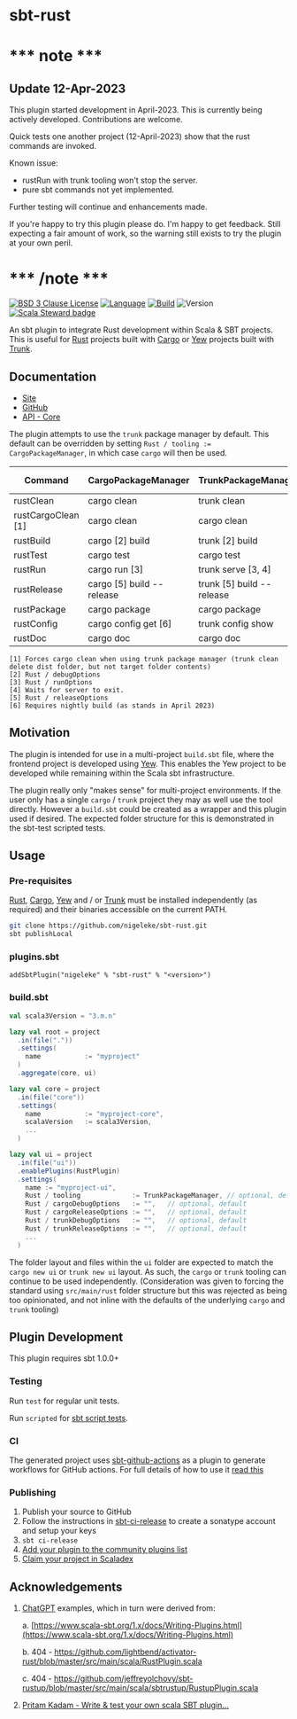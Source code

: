 # sbt-rust

# *** note ***

## Update 12-Apr-2023

This plugin started development in April-2023. This is currently being actively developed. Contributions are welcome.

Quick tests one another project (12-April-2023) show that the rust commands are invoked.

Known issue:

  * rustRun with trunk tooling won't stop the server.
  * pure sbt commands not yet implemented.

Further testing will continue and enhancements made.

If you're happy to try this plugin please do. I'm happy to get feedback. Still expecting a fair amount of work, so 
the warning still exists to try the plugin at your own peril.

# *** /note ***

[![BSD 3 Clause License](https://img.shields.io/github/license/nigeleke/sbt-rust?style=plastic)](https://github.com/nigeleke/sbt-rust/blob/master/LICENSE)
[![Language](https://img.shields.io/badge/language-Scala-blue.svg?style=plastic)](https://www.scala-lang.org)
[![Build](https://img.shields.io/github/actions/workflow/status/nigeleke/sbt-rust/acceptance.yml?style=plastic)](https://github.com/nigeleke/sbt-rust/actions/workflows/acceptance.yml)
![Version](https://img.shields.io/github/v/tag/nigeleke/sbt-rust?style=plastic)
[![Scala Steward badge](https://img.shields.io/badge/Scala_Steward-helping-blue.svg?style=plastic&logo=data:image/png;base64,iVBORw0KGgoAAAANSUhEUgAAAA4AAAAQCAMAAAARSr4IAAAAVFBMVEUAAACHjojlOy5NWlrKzcYRKjGFjIbp293YycuLa3pYY2LSqql4f3pCUFTgSjNodYRmcXUsPD/NTTbjRS+2jomhgnzNc223cGvZS0HaSD0XLjbaSjElhIr+AAAAAXRSTlMAQObYZgAAAHlJREFUCNdNyosOwyAIhWHAQS1Vt7a77/3fcxxdmv0xwmckutAR1nkm4ggbyEcg/wWmlGLDAA3oL50xi6fk5ffZ3E2E3QfZDCcCN2YtbEWZt+Drc6u6rlqv7Uk0LdKqqr5rk2UCRXOk0vmQKGfc94nOJyQjouF9H/wCc9gECEYfONoAAAAASUVORK5CYII=)](https://scala-steward.org)

An sbt plugin to integrate Rust development within Scala & SBT projects. This is useful for [Rust](https://www.rust-lang.org) projects
built with [Cargo](https://doc.rust-lang.org/cargo/) or [Yew](https://yew.rs/) projects built with [Trunk](https://trunkrs.dev/).

## Documentation

* [Site](https://nigeleke.github.io/sbt-rust)
* [GitHub](https://github.com/nigeleke/sbt-rust)
* [API - Core](https://nigeleke.github.io/sbt-rust/core/api/index.html)

The plugin attempts to use the `trunk` package manager by default. This default can be overridden by
setting `Rust / tooling := CargoPackageManager`, in which case `cargo` will then be used.

| Command            | CargoPackageManager       | TrunkPackageManager       | sbt Command |
|--------------------|---------------------------|---------------------------|-------------|
| rustClean          | cargo clean               | trunk clean               | clean       |
| rustCargoClean [1] | cargo clean               | cargo clean               |             |
| rustBuild          | cargo [2] build           | trunk [2] build           | compile     |
| rustTest           | cargo test                | cargo test                | test        |
| rustRun            | cargo run [3]             | trunk serve [3, 4]        | run         |
| rustRelease        | cargo [5] build --release | trunk [5] build --release |             |
| rustPackage        | cargo package             | cargo package             | package     |
| rustConfig         | cargo config get [6]      | trunk config show         |             |
| rustDoc            | cargo doc                 | cargo doc                 | doc         |

    [1] Forces cargo clean when using trunk package manager (trunk clean delete dist folder, but not target folder contents)
    [2] Rust / debugOptions
    [3] Rust / runOptions
    [4] Waits for server to exit.
    [5] Rust / releaseOptions
    [6] Requires nightly build (as stands in April 2023)

## Motivation

The plugin is intended for use in a multi-project `build.sbt` file, where the frontend project is developed using [Yew](https://yew.rs/).
This enables the Yew project to be developed while remaining within the Scala sbt infrastructure.

The plugin really only "makes sense" for multi-project environments. If the user only has a single `cargo` / `trunk`
project they may as well use the tool directly. However a `build.sbt` could be created as a wrapper and this
plugin used if desired. The expected folder structure for this is demonstrated in the sbt-test scripted tests.

## Usage

### Pre-requisites

[Rust](https://www.rust-lang.org), [Cargo](https://doc.rust-lang.org/cargo/), [Yew](https://yew.rs/) and / or
[Trunk](https://trunkrs.dev/) must be installed independently (as required) and their binaries accessible on
the current PATH.

```bash
git clone https://github.com/nigeleke/sbt-rust.git
sbt publishLocal
```

### plugins.sbt

`addSbtPlugin("nigeleke" % "sbt-rust" % "<version>")`

### build.sbt

```sbt
val scala3Version = "3.m.n"

lazy val root = project
  .in(file("."))
  .settings(
    name           := "myproject"
  )
  .aggregate(core, ui)

lazy val core = project
  .in(file("core"))
  .settings(
    name           := "myproject-core",
    scalaVersion   := scala3Version,
    ...
  )

lazy val ui = project
  .in(file("ui"))
  .enablePlugins(RustPlugin)
  .settings(
    name := "myproject-ui",
    Rust / tooling             := TrunkPackageManager, // optional, default. Allowed CargoPackageManager or TrunkPackageManager
    Rust / cargoDebugOptions   := "",   // optional, default
    Rust / cargoReleaseOptions := "",   // optional, default
    Rust / trunkDebugOptions   := "",   // optional, default
    Rust / trunkReleaseOptions := "",   // optional, default
    ...
  )
```

The folder layout and files within the `ui` folder are expected to match the `cargo new ui` or `trunk new ui`
layout. As such, the `cargo` or `trunk` tooling can continue to be used independently. (Consideration was given
to forcing the standard using `src/main/rust` folder structure but this was rejected as being too opinionated, and
not inline with the defaults of the underlying `cargo` and `trunk` tooling)

## Plugin Development

This plugin requires sbt 1.0.0+

### Testing

Run `test` for regular unit tests.

Run `scripted` for [sbt script tests](http://www.scala-sbt.org/1.x/docs/Testing-sbt-plugins.html).

### CI

The generated project uses [sbt-github-actions](https://github.com/djspiewak/sbt-github-actions) as a plugin
to generate workflows for GitHub actions. For full details of how to use it [read this](https://github.com/djspiewak/sbt-github-actions/blob/main/README.md)

### Publishing

1. Publish your source to GitHub
2. Follow the instructions in [sbt-ci-release](https://github.com/olafurpg/sbt-ci-release/blob/main/readme.md) to create a sonatype account and setup your keys
3. `sbt ci-release`
4. [Add your plugin to the community plugins list](https://github.com/sbt/website#attention-plugin-authors)
5. [Claim your project in Scaladex](https://github.com/scalacenter/scaladex-contrib#claim-your-project)

## Acknowledgements

1. [ChatGPT](https://chat.openai.com/) examples, which in turn were derived from:

   a. [https://www.scala-sbt.org/1.x/docs/Writing-Plugins.html](https://www.scala-sbt.org/1.x/docs/Writing-Plugins.html)
   
   b. 404 - https://github.com/lightbend/activator-rust/blob/master/src/main/scala/RustPlugin.scala

   c. 404 - https://github.com/jeffreyolchovy/sbt-rustup/blob/master/src/main/scala/sbtrustup/RustupPlugin.scala

2. [Pritam Kadam - Write & test your own scala SBT plugin…](https://medium.com/@phkadam2008/write-test-your-own-scala-sbt-plugin-6701b0e36a62)
